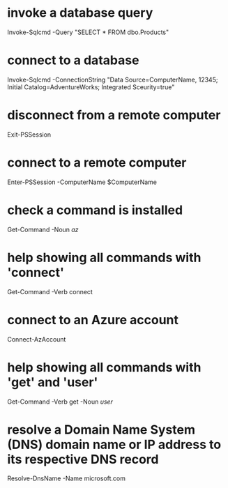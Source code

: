 # invoke a database query
Invoke-Sqlcmd -Query "SELECT * FROM dbo.Products"

# connect to a database
Invoke-Sqlcmd -ConnectionString "Data Source=ComputerName, 12345; Initial Catalog=AdventureWorks; Integrated Sceurity=true"

# disconnect from a remote computer
Exit-PSSession

# connect to a remote computer
Enter-PSSession -ComputerName $ComputerName

# check a command is installed
Get-Command -Noun *az*

# help showing all commands with 'connect'
Get-Command -Verb connect

# connect to an Azure account
Connect-AzAccount

# help showing all commands with 'get' and 'user'
Get-Command -Verb get -Noun *user*

# resolve a Domain Name System (DNS) domain name or IP address to its respective DNS record
Resolve-DnsName -Name microsoft.com





